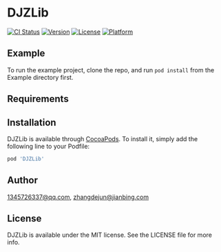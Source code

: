 # DJZLib

[![CI Status](https://img.shields.io/travis/1345726337@qq.com/DJZLib.svg?style=flat)](https://travis-ci.org/1345726337@qq.com/DJZLib)
[![Version](https://img.shields.io/cocoapods/v/DJZLib.svg?style=flat)](https://cocoapods.org/pods/DJZLib)
[![License](https://img.shields.io/cocoapods/l/DJZLib.svg?style=flat)](https://cocoapods.org/pods/DJZLib)
[![Platform](https://img.shields.io/cocoapods/p/DJZLib.svg?style=flat)](https://cocoapods.org/pods/DJZLib)

## Example

To run the example project, clone the repo, and run `pod install` from the Example directory first.

## Requirements

## Installation

DJZLib is available through [CocoaPods](https://cocoapods.org). To install
it, simply add the following line to your Podfile:

```ruby
pod 'DJZLib'
```

## Author

1345726337@qq.com, zhangdejun@jianbing.com

## License

DJZLib is available under the MIT license. See the LICENSE file for more info.

